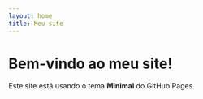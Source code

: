 ```yaml
---
layout: home
title: Meu site
---
```


# Bem-vindo ao meu site!

Este site está usando o tema **Minimal** do GitHub Pages.